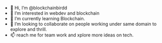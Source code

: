- 👋 Hi, I’m @blockchainbirdd
- 👀 I’m interested in webdev and blockchain
- 🌱 I’m currently learning Blockchain.
- 💞️ I’m looking to collaborate on people working under same domain to explore and thrill.
- 📫  reach me for team work and xplore more ideas on tech.

<!---
blockchainbirdd/blockchainbirdd is a ✨ special ✨ repository because its `README.md` (this file) appears on your GitHub profile.
You can click the Preview link to take a look at your changes.
--->
